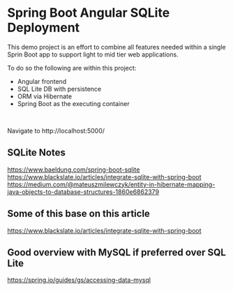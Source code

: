 # Spring Boot Angular SQLite Deployment

This demo project is an effort to combine all features needed within a single Sprin Boot app to support light to mid tier web applications.

To do so the following are within this project:
* Angular frontend
* SQL Lite DB with persistence
* ORM via Hibernate
* Spring Boot as the executing container

<br/>

Navigate to http://localhost:5000/

## SQLite Notes
https://www.baeldung.com/spring-boot-sqlite
https://www.blackslate.io/articles/integrate-sqlite-with-spring-boot
https://medium.com/@mateuszmilewczyk/entity-in-hibernate-mapping-java-objects-to-database-structures-1860e6862379


## Some of this base on this article
https://www.blackslate.io/articles/integrate-sqlite-with-spring-boot 


## Good overview with MySQL if preferred over SQL Lite
https://spring.io/guides/gs/accessing-data-mysql